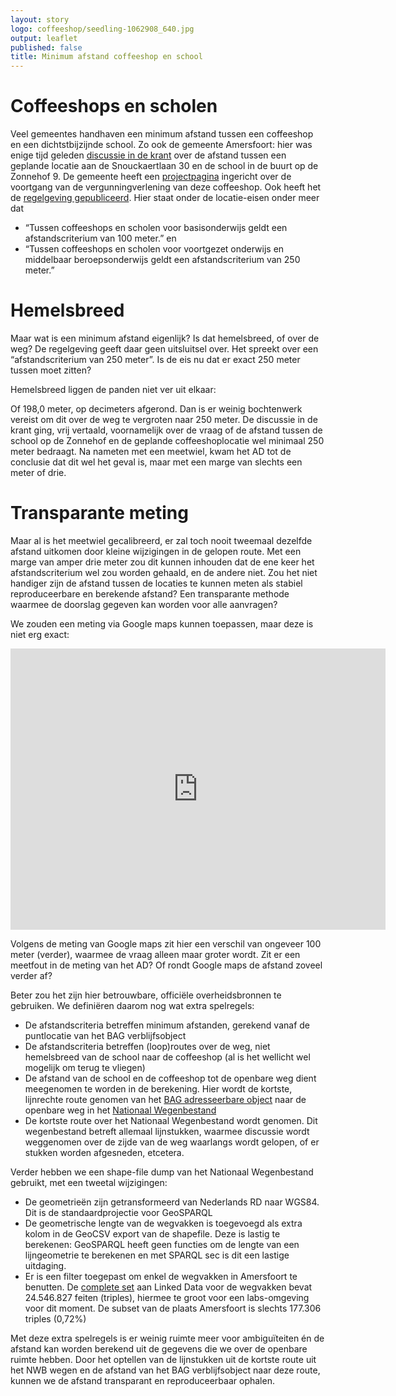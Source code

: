 ```yaml
---
layout: story
logo: coffeeshop/seedling-1062908_640.jpg
output: leaflet
published: false
title: Minimum afstand coffeeshop en school
---
```


# Coffeeshops en scholen

Veel gemeentes handhaven een minimum afstand tussen een coffeeshop en
een dichtstbijzijnde school.  Zo ook de gemeente Amersfoort: hier was
enige tijd geleden [discussie in de
krant](http://www.ad.nl/amersfoort/coffeeshop-is-252-85-meter-lopen-van-school~a689cd22/)
over de afstand tussen een geplande locatie aan de Snouckaertlaan 30
en de school in de buurt op de Zonnehof 9.  De gemeente heeft een
[projectpagina](https://www.amersfoort.nl/project/vergunning-voor-coffeeshop-snouckaertlaan-1.htm)
ingericht over de voortgang van de vergunningverlening van deze
coffeeshop.  Ook heeft het de [regelgeving
gepubliceerd](https://zoek.officielebekendmakingen.nl/gmb-2016-11966.html).  Hier
staat onder de locatie-eisen onder meer dat
- “Tussen coffeeshops en scholen voor basisonderwijs geldt een
  afstandscriterium van 100 meter.” en
- “Tussen coffeeshops en scholen voor voortgezet onderwijs en
  middelbaar beroepsonderwijs geldt een afstandscriterium van 250
  meter.”

# Hemelsbreed

Maar wat is een minimum afstand eigenlijk? Is dat hemelsbreed, of over
de weg? De regelgeving geeft daar geen uitsluitsel over.  Het spreekt
over een “afstandscriterium van 250 meter”.  Is de eis nu dat er exact
250 meter tussen moet zitten?

Hemelsbreed liggen de panden niet ver uit elkaar:

<query data-endpoint="https://data.pdok.nl/sparql"
     data-query-ref="afstand-coffeeshop-school.rq">
</query>

Of 198,0 meter, op decimeters afgerond.  Dan is er weinig bochtenwerk
vereist om dit over de weg te vergroten naar 250 meter.  De discussie
in de krant ging, vrij vertaald, voornamelijk over de vraag of de
afstand tussen de school op de Zonnehof en de geplande
coffeeshoplocatie wel minimaal 250 meter bedraagt.  Na nameten met een
meetwiel, kwam het AD tot de conclusie dat dit wel het geval is, maar
met een marge van slechts een meter of drie.

# Transparante meting

Maar al is het meetwiel gecalibreerd, er zal toch nooit tweemaal
dezelfde afstand uitkomen door kleine wijzigingen in de gelopen route.
Met een marge van amper drie meter zou dit kunnen inhouden dat de ene
keer het afstandscriterium wel zou worden gehaald, en de andere niet.
Zou het niet handiger zijn de afstand tussen de locaties te kunnen
meten als stabiel reproduceerbare en berekende afstand? Een
transparante methode waarmee de doorslag gegeven kan worden voor alle
aanvragen?

We zouden een meting via Google maps kunnen toepassen, maar deze is
niet erg exact:

<iframe src="https://www.google.com/maps/embed?pb=!1m28!1m12!1m3!1d2448.013941780643!2d5.380969315553578!3d52.15225617116965!2m3!1f0!2f0!3f0!3m2!1i1024!2i768!4f13.1!4m13!3e2!4m5!1s0x47c6441fae2405b1%3A0xa8db07b3f810be09!2sZonnehof+9%2C+3811+ND+Amersfoort!3m2!1d52.1515597!2d5.3836031!4m5!1s0x47c6441e29332369%3A0x71602216b6a8d3fe!2sSnouckaertlaan+30%2C+3811+MB+Amersfoort!3m2!1d52.1532847!2d5.3828344999999995!5e0!3m2!1snl!2snl!4v1498721362842" width="600" height="450" frameborder="0" style="border:0" allowfullscreen>
</iframe>

Volgens de meting van Google maps zit hier een verschil van ongeveer
100 meter (verder), waarmee de vraag alleen maar groter wordt.  Zit er
een meetfout in de meting van het AD?  Of rondt Google maps de afstand
zoveel verder af?

Beter zou het zijn hier betrouwbare, officiële overheidsbronnen te
gebruiken.  We definiëren daarom nog wat extra spelregels:

- De afstandscriteria betreffen minimum afstanden, gerekend vanaf de
  puntlocatie van het BAG verblijfsobject
- De afstandscriteria betreffen (loop)routes over de weg, niet
  hemelsbreed van de school naar de coffeeshop (al is het wellicht wel
  mogelijk om terug te vliegen)
- De afstand van de school en de coffeeshop tot de openbare weg dient
  meegenomen te worden in de berekening.  Hier wordt de kortste,
  lijnrechte route genomen van het [BAG adresseerbare
  object](https://bag.basisregistraties.overheid.nl/doc/begrip/AdresseerbaarObject)
  naar de openbare weg in het [Nationaal
  Wegenbestand](https://www.rijkswaterstaat.nl/zakelijk/zakendoen-met-rijkswaterstaat/werkwijzen/werkwijze-in-gww/data-eisen-rijkswaterstaatcontracten/nationaal-wegenbestand.aspx)
- De kortste route over het Nationaal Wegenbestand wordt genomen.  Dit
  wegenbestand betreft allemaal lijnstukken, waarmee discussie wordt
  weggenomen over de zijde van de weg waarlangs wordt gelopen, of er
  stukken worden afgesneden, etcetera.

Verder hebben we een shape-file dump van het Nationaal Wegenbestand
gebruikt, met een tweetal wijzigingen:

- De geometrieën zijn getransformeerd van Nederlands RD naar WGS84.
  Dit is de standaardprojectie voor GeoSPARQL
- De geometrische lengte van de wegvakken is toegevoegd als extra
  kolom in de GeoCSV export van de shapefile.  Deze is lastig te
  berekenen: GeoSPARQL heeft geen functies om de lengte van een
  lijngeometrie te berekenen en met SPARQL sec is dit een lastige
  uitdaging.
- Er is een filter toegepast om enkel de wegvakken in Amersfoort te
  benutten.  De [complete
  set](https://data.labs.pdok.nl/dumps/nwb/nwb-wegen-wegvakken.zip)
  aan Linked Data voor de wegvakken bevat 24.546.827 feiten (triples),
  hiermee te groot voor een labs-omgeving voor dit moment.  De subset
  van de plaats Amersfoort is slechts 177.306 triples (0,72%)

Met deze extra spelregels is er weinig ruimte meer voor ambiguïteiten
én de afstand kan worden berekend uit de gegevens die we over de
openbare ruimte hebben.  Door het optellen van de lijnstukken uit de
kortste route uit het NWB wegen en de afstand van het BAG
verblijfsobject naar deze route, kunnen we de afstand transparant en
reproduceerbaar ophalen.

<query data-endpoint="https://data.labs.pdok.nl/geosparql"
     data-query-ref="route-coffeeshop-school.rq"
     data-showQuery>
</query>
